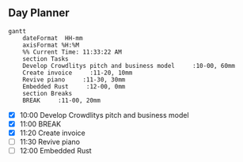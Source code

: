 ## Day Planner
```mermaid
gantt
    dateFormat  HH-mm
    axisFormat %H:%M
    %% Current Time: 11:33:22 AM
    section Tasks
    Develop Crowdlitys pitch and business model     :10-00, 60mm
    Create invoice     :11-20, 10mm
    Revive piano     :11-30, 30mm
    Embedded Rust     :12-00, 0mm
    section Breaks
    BREAK     :11-00, 20mm
```

- [x] 10:00 Develop Crowdlitys pitch and business model
- [x] 11:00 BREAK
- [x] 11:20 Create invoice
- [ ] 11:30 Revive piano
- [ ] 12:00 Embedded Rust